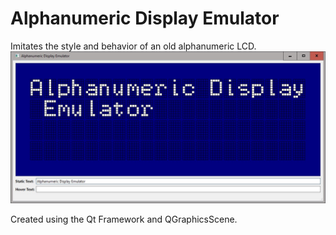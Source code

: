 # Alphanumeric Display Emulator
Imitates the style and behavior of an old alphanumeric LCD.
![AlphanumericDisplayEmulator](AlphanumericDisplayEmulator.jpg)

Created using the Qt Framework and QGraphicsScene.